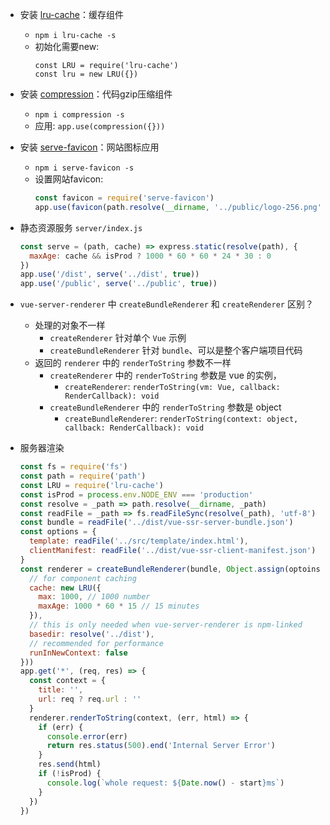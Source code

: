- 安装 [lru-cache](https://www.npmjs.com/package/lru-cache)：缓存组件
  - `npm i lru-cache -s`
  - 初始化需要new:
    ```
    const LRU = require('lru-cache')
    const lru = new LRU({})
    ```
- 安装 [compression](https://www.npmjs.com/package/compression)：代码gzip压缩组件
  - `npm i compression -s`
  - 应用: `app.use(compression({}))`

- 安装 [serve-favicon](https://www.npmjs.com/package/compression)：网站图标应用
  - `npm i serve-favicon -s`
  - 设置网站favicon:
    ```javascript
    const favicon = require('serve-favicon')
    app.use(favicon(path.resolve(__dirname, '../public/logo-256.png')))
    ```
- 静态资源服务 `server/index.js`
  ```javascript
  const serve = (path, cache) => express.static(resolve(path), {
    maxAge: cache && isProd ? 1000 * 60 * 60 * 24 * 30 : 0
  })
  app.use('/dist', serve('../dist', true))
  app.use('/public', serve('../public', true))
  ```
- `vue-server-renderer` 中 `createBundleRenderer` 和 `createRenderer` 区别？
  - 处理的对象不一样
    - `createRenderer` 针对单个 `Vue` 示例
    - `createBundleRenderer` 针对 `bundle`、可以是整个客户端项目代码
  - 返回的 `renderer` 中的 `renderToString` 参数不一样
    - `createRenderer` 中的 `renderToString` 参数是 vue 的实例，
      - `createRenderer`: `renderToString(vm: Vue, callback: RenderCallback): void`
    - `createBundleRenderer` 中的 `renderToString` 参数是 object
      - `createBundleRenderer`: `renderToString(context: object, callback: RenderCallback): void`

- 服务器渲染
  ```javascript
  const fs = require('fs')
  const path = require('path')
  const LRU = require('lru-cache')
  const isProd = process.env.NODE_ENV === 'production'
  const resolve = _path => path.resolve(__dirname, _path)
  const readFile = _path => fs.readFileSync(resolve(_path), 'utf-8')
  const bundle = readFile('../dist/vue-ssr-server-bundle.json')
  const options = {
    template: readFile('../src/template/index.html'),
    clientManifest: readFile('../dist/vue-ssr-client-manifest.json')
  }
  const renderer = createBundleRenderer(bundle, Object.assign(optoins, {
    // for component caching
    cache: new LRU({
      max: 1000, // 1000 number
      maxAge: 1000 * 60 * 15 // 15 minutes
    }),
    // this is only needed when vue-server-renderer is npm-linked
    basedir: resolve('../dist'),
    // recommended for performance
    runInNewContext: false
  }))
  app.get('*', (req, res) => {
    const context = {
      title: '',
      url: req ? req.url : ''
    }
    renderer.renderToString(context, (err, html) => {
      if (err) {
        console.error(err)
        return res.status(500).end('Internal Server Error')
      }
      res.send(html)
      if (!isProd) {
        console.log(`whole request: ${Date.now() - start}ms`)
      }
    })
  })
  ```


